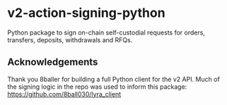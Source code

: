 # v2-action-signing-python
Python package to sign on-chain self-custodial requests for orders, transfers, deposits, withdrawals and RFQs.

## Acknowledgements

Thank you 8baller for building a full Python client for the v2 API. Much of the signing logic in the repo was used to inform this package: https://github.com/8ball030/lyra_client